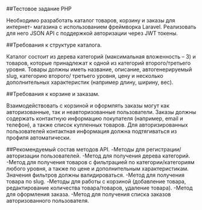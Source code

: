 ##Тестовое задание PHP
    
   Необходимо разработать каталог товаров, корзину и заказы для интернет-
магазина с использованием фреймворка Laravel. Реализовать для него JSON API
с поддержкой авторизации через JWT токены.

##Требования к структуре каталога.
    
   Каталог состоит из дерева категорий (максимальная вложенность – 3) и товаров,
которые принадлежат к одной из категорий второго/третьего уровня. Товары
должны иметь название, описание, автогенерируемый slug, категорию второго/
третьего уровня, цену и несколько дополнительных характеристик (например
длину, ширину, вес).

##Требования к корзине и заказам.

   Взаимодействовать с корзиной и оформлять заказы могут как авторизованные, так
и неавторизованные пользователи. Заказы должны содержать контактную
информацию покупателя (например, email и телефон), а также список купленных
товаров. Для авторизированных пользователей контактная информация должна
подтягиваться из профиля автоматически.

##Рекомендуемый состав методов API.
    -Методы для регистрации/авторизации пользователей.
    -Метод для получения дерева категорий.
    -Метод для получения товаров с фильтрацией по категории/категориям любого
     уровня, а также по цене и дополнительным характеристикам. Значения
     фильтров должны валидироваться.
    -Метод для получения товара по slug.
    -Методы для работы с корзиной (добавление товара, редактирование
     количества товара/товаров, удаление товара).
    -Метод для оформления заказа.
    -Метод для получения списка заказов авторизованного пользователя.
